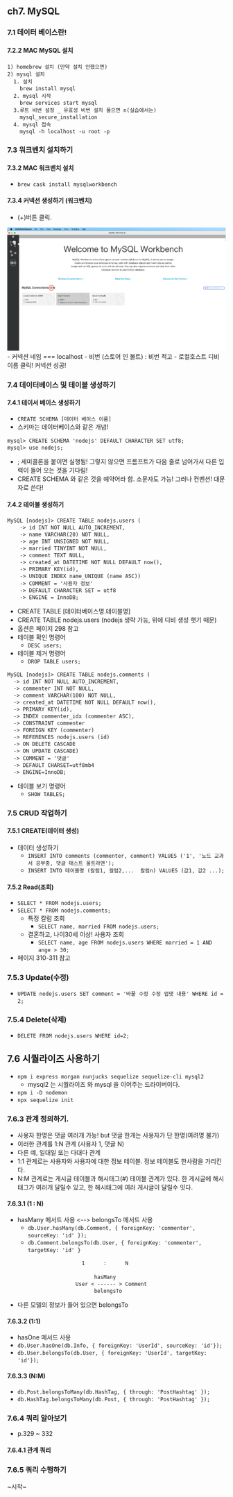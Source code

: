## ch7. MySQL 
### 7.1 데이터 베이스란!

#### 7.2.2 MAC MySQL 설치
```
1) homebrew 설치 (만약 설치 안했으면)
2) mysql 설치
  1. 설치
    brew install mysql
  2. mysql 시작
    brew services start mysql   
  3.루트 비번 설정 _ 유효성 비번 설치 물으면 n(실습에서는)
    mysql_secure_installation   
  4. mysql 접속
    mysql -h localhost -u root -p 
```
### 7.3 워크벤치 설치하기
#### 7.3.2 MAC 워크벤치 설치
  - `brew cask install mysqlworkbench`

#### 7.3.4 커넥션 생성하기 (워크벤치)
- (+)버튼 클릭.
<img src="./img_md/workbench.png">
-  커넥션 네임 === localhost
- 비번 (스토어 인 볼트) : 비번 적고
- 로컬호스트 디비 이름 클릭!  커넥션 성공!

### 7.4 데이터베이스 및 테이블 생성하기
#### 7.4.1 테이서 베이스 생성하기
- `CREATE SCHEMA [데이터 베이스 이름]`
-  스키마는 데이터베이스와 같은 개념! 
```
mysql> CREATE SCHEMA 'nodejs' DEFAULT CHARACTER SET utf8;
mysql> use nodejs;
```
- ; 세미콜론을 붙이면 실행됨! 그렇지 않으면 프롬프트가 다음 줄로 넘어가서 다른 입력이 들어 오는 것을 기다림!
- CREATE SCHEMA 와 같은 것을 예약어라 함. 소문자도 가능! 그러나 컨벤션! 대문자로 쓴다!

#### 7.4.2 테이블 생성하기
```
MySQL [nodejs]> CREATE TABLE nodejs.users (
    -> id INT NOT NULL AUTO_INCREMENT,
    -> name VARCHAR(20) NOT NULL,
    -> age INT UNSIGNED NOT NULL,
    -> married TINYINT NOT NULL,
    -> comment TEXT NULL,
    -> created_at DATETIME NOT NULL DEFAULT now(),
    -> PRIMARY KEY(id),
    -> UNIQUE INDEX name_UNIQUE (name ASC))
    -> COMMENT = '사용자 정보'
    -> DEFAULT CHARACTER SET = utf8
    -> ENGINE = InnoDB;
```
  - CREATE TABLE [데이터베이스명.테이블명]
  - CREATE TABLE nodejs.users  (nodejs 생략 가능, 위에 디비 생성 햇기 때문)
  - 옵션은 페이지 298 참고
  - 테이블 확인 명령어
    - `DESC users;`
  - 테이블 제거 명령어
    - `DROP TABLE users;`
  
  ```
MySQL [nodejs]> CREATE TABLE nodejs.comments (
    -> id INT NOT NULL AUTO_INCREMENT,
    -> commenter INT NOT NULL,
    -> comment VARCHAR(100) NOT NULL,
    -> created_at DATETIME NOT NULL DEFAULT now(),
    -> PRIMARY KEY(id),
    -> INDEX commenter_idx (commenter ASC),
    -> CONSTRAINT commenter
    -> FOREIGN KEY (commenter)
    -> REFERENCES nodejs.users (id)
    -> ON DELETE CASCADE
    -> ON UPDATE CASCADE)
    -> COMMENT = '댓글'
    -> DEFAULT CHARSET=utf8mb4
    -> ENGINE=InnoDB;
  ```
  - 테이블 보기 명령어
    - `SHOW TABLES;`
  
### 7.5 CRUD 작업하기
#### 7.5.1 CREATE(데이터 생성)
- 데이터 생성하기
  - `INSERT INTO comments (commenter, comment) VALUES ('1', '노드 교과서 공부중, 댓글 태스트 울트라맨');`
  - `INSERT INTO 테이블명 (칼럼1, 칼럼2,...  칼럼n) VALUES (값1, 값2 ...);`

#### 7.5.2 Read(조회)
- `SELECT * FROM nodejs.users;`
- `SELECT * FROM nodejs.comments;`
  - 특정 칼럼 조회
    - `SELECT name, married FROM nodejs.users;`
  - 결혼하고, 나이30세 이상! 사용자 조회
    - `SELECT name, age FROM nodejs.users WHERE married = 1 AND ange > 30;`
- 페이지 310-311 참고

### 7.5.3 Update(수정)
- `UPDATE nodejs.users SET comment = '바꿀 수정 수정 업댓 내용' WHERE id = 2;`
    
### 7.5.4 Delete(삭제)
- `DELETE FROM nodejs.users WHERE id=2;`

## 7.6 시퀄라이즈 사용하기
- `npm i express morgan nunjucks sequelize sequelize-cli mysql2`
  - mysql2  는 시퀄라이즈 와 mysql 을 이어주는 드라이버이다. 
- `npm i -D nodemon`
- `npx sequelize init` 

### 7.6.3 관계 정의하기.
- 사용자 한명은 댓글 여러개 가능! but 댓글 한개는 사용자가 단 한명(여려명 불가)
- 이러한 관계를 1:N 관계 (사용자 1, 댓글 N)
- 다른 예, 일대일 또는 다대다 관계
- 1:1 관계로는 사용자와 사용자에 대한 정보 테이블. 정보 테이블도 한사람을 가리킨다.
- N:M 관계로는 게시글 테이블과 해시태그(#) 테이블 관계가 있다. 한 게시글에 해시태그가 여러개 달릴수 있고, 한 해시태그에 여러 게시글이 달릴수 잇다. 

#### 7.6.3.1  (1 : N)
- hasMany 메서드 사용  <--> belongsTo 메서드 사용
  - `db.User.hasMany(db.Comment, { foreignKey: 'commenter', sourceKey: 'id' });`
  - `db.Comment.belongsTo(db.User, { foreignKey: 'commenter', targetKey: 'id' }`

```
                        1      :      N

                            hasMany
                      User < ------ > Comment
                            belongsTo
```
- 다른 모델의 정보가 들어 있으면 belongsTo

#### 7.6.3.2 (1:1)
- hasOne 메서드 사용
- `db.User.hasOne(db.Info, { foreignKey: 'UserId', sourceKey: 'id'});`
- `db.User.belongsTo(db.User, { foreignKey: 'UserId', targetKey: 'id'});`

#### 7.6.3.3 (N:M)
- `db.Post.belongsToMany(db.HashTag, { through: 'PostHashtag' });`
- `db.HashTag.belongsToMany(db.Post, { through: 'PostHashtag' });`

### 7.6.4  쿼리 알아보기
  - p.329 ~ 332

#### 7.6.4.1 관계 쿼리 

### 7.6.5 쿼리 수행하기

~시작~